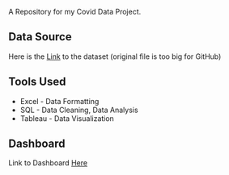 A Repository for my Covid Data Project. 

## Data Source
Here is the [Link](https://ourworldindata.org/covid-deaths) to the dataset (original file is too big for GitHub)

## Tools Used 
- Excel - Data Formatting 
- SQL - Data Cleaning, Data Analysis
- Tableau - Data Visualization

## Dashboard
Link to Dashboard [Here](https://public.tableau.com/app/profile/jayden.lopez3180/viz/CovidDashboard_17166822523450/Dashboard1)
